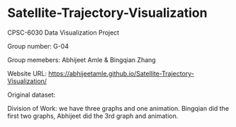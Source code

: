 # Satellite-Trajectory-Visualization
CPSC-6030 Data Visualization Project 

Group number: G-04

Group memebers: Abhijeet Amle & Bingqian Zhang              
                
Website URL: https://abhijeetamle.github.io/Satellite-Trajectory-Visualization/

Original dataset:

Division of Work: we have three graphs and one animation. Bingqian did the first two graphs, Abhijeet did the 3rd graph and animation.
